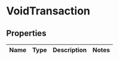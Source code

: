 
# VoidTransaction

## Properties
Name | Type | Description | Notes
------------ | ------------- | ------------- | -------------



